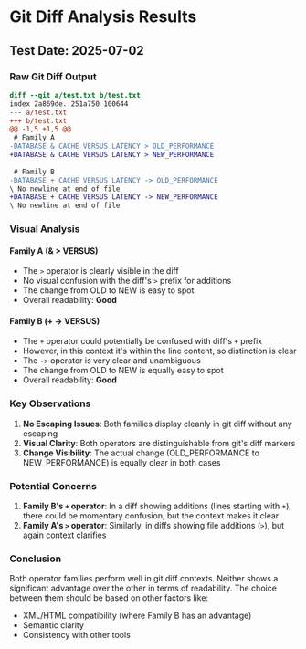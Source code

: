 # Git Diff Analysis Results

## Test Date: 2025-07-02

### Raw Git Diff Output

```diff
diff --git a/test.txt b/test.txt
index 2a869de..251a750 100644
--- a/test.txt
+++ b/test.txt
@@ -1,5 +1,5 @@
 # Family A
-DATABASE & CACHE VERSUS LATENCY > OLD_PERFORMANCE
+DATABASE & CACHE VERSUS LATENCY > NEW_PERFORMANCE
 
 # Family B
-DATABASE + CACHE VERSUS LATENCY -> OLD_PERFORMANCE
\ No newline at end of file
+DATABASE + CACHE VERSUS LATENCY -> NEW_PERFORMANCE
\ No newline at end of file
```

### Visual Analysis

#### Family A (& > VERSUS)
- The `>` operator is clearly visible in the diff
- No visual confusion with the diff's `>` prefix for additions
- The change from OLD to NEW is easy to spot
- Overall readability: **Good**

#### Family B (+ -> VERSUS)  
- The `+` operator could potentially be confused with diff's `+` prefix
- However, in this context it's within the line content, so distinction is clear
- The `->` operator is very clear and unambiguous
- The change from OLD to NEW is equally easy to spot
- Overall readability: **Good**

### Key Observations

1. **No Escaping Issues**: Both families display cleanly in git diff without any escaping
2. **Visual Clarity**: Both operators are distinguishable from git's diff markers
3. **Change Visibility**: The actual change (OLD_PERFORMANCE to NEW_PERFORMANCE) is equally clear in both cases

### Potential Concerns

1. **Family B's `+` operator**: In a diff showing additions (lines starting with `+`), there could be momentary confusion, but the context makes it clear
2. **Family A's `>` operator**: Similarly, in diffs showing file additions (`>`), but again context clarifies

### Conclusion

Both operator families perform well in git diff contexts. Neither shows a significant advantage over the other in terms of readability. The choice between them should be based on other factors like:
- XML/HTML compatibility (where Family B has an advantage)
- Semantic clarity
- Consistency with other tools
